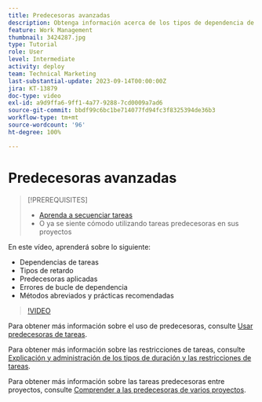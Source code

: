 ```yaml
---
title: Predecesoras avanzadas
description: Obtenga información acerca de los tipos de dependencia de predecesoras, los tipos de retardo, las predecesoras aplicadas, los errores de bucle de dependencia y algunos métodos abreviados y prácticas recomendadas.
feature: Work Management
thumbnail: 3424287.jpg
type: Tutorial
role: User
level: Intermediate
activity: deploy
team: Technical Marketing
last-substantial-update: 2023-09-14T00:00:00Z
jira: KT-13879
doc-type: video
exl-id: a9d9ffa6-9ff1-4a77-9288-7cd0009a7ad6
source-git-commit: bbdf99c6bc1be714077fd94fc3f8325394de36b3
workflow-type: tm+mt
source-wordcount: '96'
ht-degree: 100%

---
```


# Predecesoras avanzadas


>[!PREREQUISITES]
>
>* [Aprenda a secuenciar tareas](https://experienceleague.adobe.com/docs/workfront-learn/tutorials-workfront/manage-work/tasks/learn-to-sequence-tasks.html?lang=es)
>* O ya se siente cómodo utilizando tareas predecesoras en sus proyectos


En este vídeo, aprenderá sobre lo siguiente:

* Dependencias de tareas
* Tipos de retardo
* Predecesoras aplicadas
* Errores de bucle de dependencia
* Métodos abreviados y prácticas recomendadas

>[!VIDEO](https://video.tv.adobe.com/v/3424287/?quality=12&learn=on&enablevpops=1)

Para obtener más información sobre el uso de predecesoras, consulte [Usar predecesoras de tareas](https://experienceleague.adobe.com/docs/workfront/using/manage-work/tasks/use-task-predecessors/use-task-predecessors.html?lang=es).

Para obtener más información sobre las restricciones de tareas, consulte [Explicación y administración de los tipos de duración y las restricciones de tareas](https://experienceleague.adobe.com/docs/workfront-learn/tutorials-workfront/manage-work/intermediate-projects/understand-and-manage-duration-types-and-task-constraints.html?lang=es).

Para obtener más información sobre las tareas predecesoras entre proyectos, consulte [Comprender a las predecesoras de varios proyectos](https://experienceleague.adobe.com/docs/workfront-learn/tutorials-workfront/manage-work/intermediate-projects/understand-cross-project-predecessors.html?lang=es).
